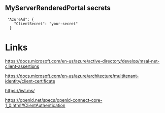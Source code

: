 
## MyServerRenderedPortal secrets

```
 "AzureAd": {
    "ClientSecret": "your-secret"
  }
```

# Links

https://docs.microsoft.com/en-us/azure/active-directory/develop/msal-net-client-assertions

https://docs.microsoft.com/en-us/azure/architecture/multitenant-identity/client-certificate

https://jwt.ms/

https://openid.net/specs/openid-connect-core-1_0.html#ClientAuthentication